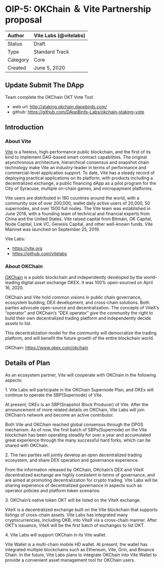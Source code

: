 
# OIP-5: OKChain ＆ Vite Partnership proposal

| Author   | Vite Labs (@vitelabs) |
| :------- | ---------------------- |
| Status   | Draft                  |
| Type     | Standard Track         |
| Category | Core                   |
| Created  | June 5, 2020           |

## Update Submit The DApp

Team complete the OKChain OKT Vote Tool

- web url: http://staking.okchain.dappbirds.com/
- github: https://github.com/DAppBirds-Labs/okchain-staking-vote

## Introduction

### About Vite

[Vite](https://vite.org/) is a feeless, high-performance public blockchain, and the first of its kind to implement DAG-based smart contract capabilities. The original asynchronous architecture, hierarchical consensus and snapshot chain technology make Vite an industry-leader in terms of performance and commercial-level application support. To date, Vite has a steady record of deploying practical applications on its platform, with products including a decentralized exchange, a public financing dApp as a pilot program for the City of Syracuse, multiple on-chain games, and micropayment platforms.

Vite users are distributed in 180 countries around the world, with a community size of over 200,000, wallet daily active users of 20,000, 50 supernodes, and over 1500 full nodes. The Vite team was established in June 2018, with a founding team of technical and financial experts from China and the United States. Vite raised capital from Bitmain, OK Capital, Node Capital, Link VC, Genesis Capital, and other well-known funds. Vite Mainnet was launched on September 25, 2019.

Vite Labs:

- https://vite.org
- https://github.com/vitelabs

### About OKChain

[OKChain](https://www.okex.com/okchain) is a public blockchain and independently developed by the world-leading digital asset exchange OKEX. It was 100% open-sourced on April 16, 2020.

OKChain and Vite hold common visions in public chain governance, ecosystem building, DEX development, and cross-chain solutions. Both parties advocate open-source and decentralization. The concepts of ViteX’s “operator” and OKChain’s “DEX operator” give the community the right to build their own decentralized trading platform and independently decide assets to list.

This decentralization model for the community will democratize the trading platform, and will benefit the future growth of the entire blockchain world.

OKChain: https://www.okex.com/okchain

## Details of Plan
As an ecosystem partner, Vite will cooperate with OKChain in the following aspects:

1\. Vite Labs will participate in the OKChain Supernode Plan, and OKEx will continue to operate the SBP(Supernode) of Vite.

At present, OKEx is an SBP(Snapshot Block Producer) of Vite. After the announcement of more related details on OKChain, Vite Labs will join OKChain’s network and become an active contributor.

Both Vite and OKChain reached global consensus through the DPOS mechanism. As of now, the first batch of SBPs(Supernode) on the Vite blockchain has been operating steadily for over a year and accumulated great experience through the many successful hard forks, which can be shared with OKChain.

2\. The two parties will jointly develop an open decentralized trading ecosystem, and share DEX operation and governance experience.

From the information released by OKChain, OKchain’s DEX and ViteX decentralized exchange are highly consistent in terms of governance, and are aimed at promoting decentralization for crypto trading. Vite Labs will be sharing experience of decentralized governance in aspects such as operator policies and platform token scenarios.

3\. OKChain’s native token OKT will be listed on the ViteX exchange.

ViteX is a decentralized exchange built on the Vite blockchain that supports listings of cross-chain assets. Vite Labs has integrated many cryptocurrencies, including OKB, into ViteX via a cross-chain manner. After OKT’s issuance, ViteX will be the first batch of exchanges to list OKT.

4\. Vite Labs will support OKChain in its Vite wallet.

Vite Wallet is a multi-chain mobile HD wallet. At present, the wallet has integrated multiple blockchains such as Ethereum, Vite, Grin, and Binance Chain. In the future, Vite Labs plans to integrate OKChain into Vite Wallet to provide a convenient asset management tool for OKChain users.
